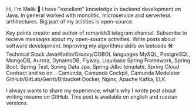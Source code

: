 Hi, I'm Malik 👋
I have "excellent" knowledge in backend development on Java. In general worked with monolitic, microservice and serverless arthitectures. Big part of my acitities is open-source.

 

Key points
creator and author of romankh3 telegram channel. Subscribe to recieve messages about my open-source activities.
Write posts about software development.
Improving my algorithms skiils on leetcode
🛠 Technical Stack
Java/Kotlin/Groovy/COBOL languages
MySQL, PostgreSQL, MongoDB, Aurora, DynamoDB, Flyway, Liquibase
Spring Framework, Spring Boot, Spring Test, Spring Data Jpa, Spring Jdbc template, Spring Cloud Contract and so on...
Camunda, Camunda Cockpit, Camunda Modeleter
GitHub/GitLab/Gerrit/Bitbucket
Docker, Nginx, Apache Kafka, ELK

I always wants to share my experience, what's why I wrote post about writing resume on GitHub. This post is available on english and russian versions.
